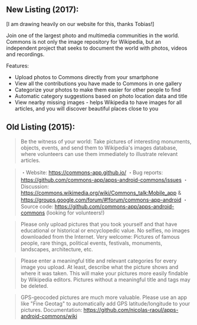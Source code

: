 ## New Listing (2017):

[I am drawing heavily on our website for this, thanks Tobias!]

Join one of the largest photo and multimedia communities in the world. Commons is not only the image repository for Wikipedia, but an independent project that seeks to document the world with photos, videos and recordings.

Features:
- Upload photos to Commons directly from your smartphone
- View all the contributions you have made to Commons in one gallery
- Categorize your photos to make them easier for other people to find
- Automatic category suggestions based on photo location data and title
- View nearby missing images - helps Wikipedia to have images for all articles, and you will discover beautiful places close to you


## Old Listing (2015):

> Be the witness of your world: Take pictures of interesting monuments, objects, events, and send them to Wikipedia's images database, where volunteers can use them immediately to illustrate relevant articles.

> ・Website: https://commons-app.github.io/
> ・Bug reports: https://github.com/commons-app/apps-android-commons/issues
> ・Discussion: https://commons.wikimedia.org/wiki/Commons_talk:Mobile_app & https://groups.google.com/forum/#!forum/commons-app-android
> ・Source code: https://github.com/commons-app/apps-android-commons (looking for volunteers!)

> Please only upload pictures that you took yourself and that have educational or historical or encyclopedic value.
> No selfies, no images downloaded from the Internet.
> Very welcome: Pictures of famous people, rare things, political events, festivals, monuments, landscapes, architecture, etc.

> Please enter a meaningful title and relevant categories for every image you upload. At least, describe what the picture shows and where it was taken. This will make your pictures more easily findable by Wikipedia editors. Pictures without a meaningful title and tags may be deleted.

> GPS-geocoded pictures are much more valuable. Please use an app like "Fine Geotag" to automatically add GPS latitude/longitude to your pictures.
> Documentation: https://github.com/nicolas-raoul/apps-android-commons/wiki